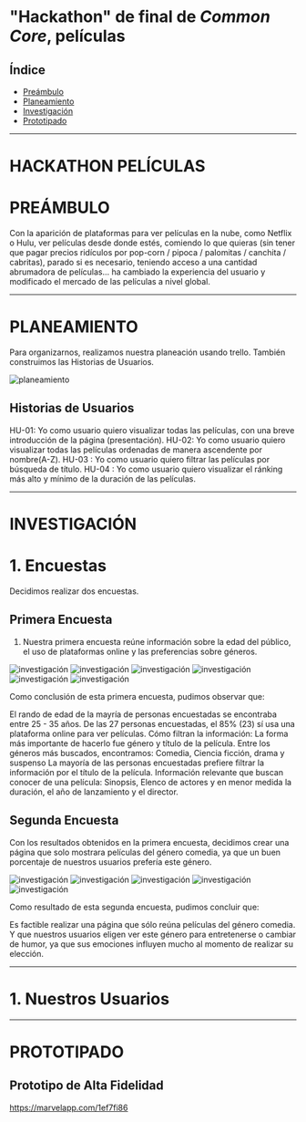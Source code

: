 # "Hackathon" de final de _Common Core_, películas

## Índice

* [Preámbulo](#preámbulo)
* [Planeamiento](#planeamiento)
* [Investigación](#investigación)
* [Prototipado](#prototipado)

 ***
# HACKATHON PELÍCULAS

# PREÁMBULO

Con la aparición de plataformas para ver películas en la nube, como Netflix o
Hulu, ver películas desde donde estés, comiendo lo que quieras
(sin tener que pagar precios ridículos por pop-corn / pipoca / palomitas /
canchita / cabritas), parado si es necesario, teniendo acceso a una cantidad
abrumadora de películas... ha cambiado la experiencia del usuario
y modificado el mercado de las películas a nivel global. 

***

# PLANEAMIENTO

Para organizarnos, realizamos nuestra planeación usando trello. También construimos las Historias de Usuarios.

![planeamiento](src/img/trello.PNG)

## Historias de Usuarios

HU-01: Yo como usuario quiero visualizar todas las películas, con una breve introducción de la página (presentación).
HU-02: Yo como usuario quiero visualizar todas las películas ordenadas de manera ascendente por nombre(A-Z).
HU-03 : Yo como usuario quiero filtrar las películas por búsqueda de título.
HU-04 : Yo como usuario quiero visualizar el ránking más alto y mínimo de la duración de las películas.

***

# INVESTIGACIÓN

# 1. Encuestas

Decidimos realizar dos encuestas.

## Primera Encuesta

1. Nuestra primera encuesta reúne información sobre la edad del público, el uso de plataformas online y las preferencias sobre géneros.

![investigación](src/img/edad.PNG)
![investigación](src/img/uso-de-plataformas.PNG)
![investigación](src/img/como-filtrar.PNG)
![investigación](src/img/generos.PNG)
![investigación](src/img/ordenar-info.PNG)
![investigación](src/img/info-relevante.PNG)

Como conclusión de esta primera encuesta, pudimos observar que:

El rando de edad de la mayría de personas encuestadas se encontraba entre 25 - 35 años. 
De las 27 personas encuestadas, el 85% (23) sí usa una plataforma online para ver películas.
Cómo filtran la información:
La forma más importante de hacerlo fue género y título de la película.
Entre los géneros más buscados, encontramos:
Comedia, Ciencia ficción, drama y suspenso
La mayoría de las personas encuestadas prefiere filtrar la información por el título de la película.
Información relevante que buscan conocer de una película:
Sinopsis, Elenco de actores y en menor medida la duración, el año de lanzamiento y el director.

## Segunda Encuesta

Con los resultados obtenidos en la primera encuesta, decidimos crear una página que solo mostrara películas del género comedia, ya que un buen porcentaje de nuestros usuarios prefería este género.

![investigación](src/img/seleccion-comedias.PNG)
![investigación](src/img/tiempo-ver.PNG)
![investigación](src/img/ver-pelis.PNG)
![investigación](src/img/emociones.PNG)
![investigación](src/img/sentir-bien.PNG)

Como resultado de esta segunda encuesta, pudimos concluir que:

Es factible realizar una página que sólo reúna películas del género comedia. Y que nuestros usuarios eligen ver este género para entretenerse o cambiar de humor, ya que sus emociones influyen mucho al momento de realizar su elección.

***

# 1. Nuestros Usuarios




***

# PROTOTIPADO

## Prototipo de Alta Fidelidad

https://marvelapp.com/1ef7fi86



